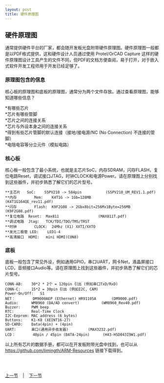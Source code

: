 ```yaml
---
layout: post
title: 硬件原理图
---
```


##  硬件原理图

通常提供硬件平台的厂家，都会随开发板光盘附带硬件原理图。硬件原理图一般都是以PDF格式提供，这和硬件设计人员通过使用 Protel/OrCAD Capture 这样的硬件原理图设计工具产生的文件不同，但PDF的文档方便查阅，易于打开，对于嵌入式软件开发工程师用于开发已经足够了。

### 原理图包含的信息
核心板的原理图和底板的原理图，通常分为两个文件存放。通过查看原理图，能够知道哪些信息？

*有哪些芯片  
*芯片有哪些管脚  
*芯片之间的连接关系  
*芯片与外设本身之间的连接关系  
*得到有些芯片管脚的默认连接（接地/接电源/NC (No Connection) 不连接的管脚）  
*电阻电容等分立元件（模拟电路）  

### 核心板
核心板一般包含了最小系统，也就是主芯片SoC，内存SDRAM，闪存FLASH，复位电路Reset，调试接口JTAG，时钟CLOCK和电源Power。请在原理图上分别找到这些器件，并初步熟悉了解它们的芯片型号。

	**主芯片	SoC: 	S5PV210 -> 584pin			(S5PV210_UM_REV1.1.pdf)  
	**内存		Mem:	K4T1G -> 1Gb=128MB 			(K4T1G164QE_rev11.pdf)  
	**闪存		Flash: 	K9F2G08 -> 2Gbx8bit=256Mx1Byte=256MB	(K9F2G08.pdf)  
	**复位电路	Reset:	Max811					(MAX811T.pdf)  
	**调试电路	Jtag:	TCK/TDI/TDO/TMS/TRST  
	**时钟		CLOCK:	24Mhz (X1) XXTI/XXTO  
	**发光二极管	LED:	LED1-4  
	**高清接口	HDMI:	mini HDMI(CON8)  

### 底板
底板一般包含了常见外设，例如通用GPIO，串口UART，网卡Net，液晶屏接口LCD，音频接口Audio等。请在原理图上找到这些器件，并初步熟悉了解它们的芯片型号。

	CONN-AB:	30*2 * 2个 = 120pin 引出 (例如串口TxD/RxD)
	CONN-C:		15*2 = 30pin 引出 (例如I2C, CAM)
	Power-On/Off: 	S1
	NET：		DM9000AEP (Ethernet) HR91105A		(DM9000.pdf)
	Audio:		WM8960 (DA/AD convert)			(WM8960_Rev40.pdf)
	Buzzer:		PWM beep
	RTC:		Real-Time Clock
	I2C-Eeprom:	MAC address (6 bytes)
	Buttons:	K1-K8 (XEINT16-27)
	SD-CARD:	Data(4pin) + (4pin)
	UART:		串口(通用异步收发器)			(MAX3232.pdf)
	LCD：		40pin / 45pin (DATA-24pin)		(H43-HSD043I9W1.pdf)
	
	
以上所有芯片的数据手册，都可以在开发板附带光盘中找到，也可以从 <https://github.com/limingth/ARM-Resources> 链接下载得到。


<br> <br> 
<div> <a href="chp1-1.html">上一节</a> &nbsp;&nbsp; | &nbsp;&nbsp; <a href="chp1-3.html">下一节</a> </div> <br> <br>